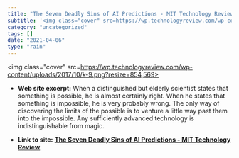 ```yaml
---
title: "The Seven Deadly Sins of AI Predictions - MIT Technology Review"
subtitle: '<img class="cover" src=https://wp.technologyreview.com/wp-content/uploads/2017/10/k-9.png?resize=854...'
category: "uncategorized"
tags: []
date: "2021-04-06"
type: "rain"
---
```

<img class="cover" src=https://wp.technologyreview.com/wp-content/uploads/2017/10/k-9.png?resize=854,569>



* **Web site excerpt:** When a distinguished but elderly scientist states that something is possible, he is almost certainly right. When he states that something is impossible, he is very probably wrong. The only way of discovering the limits of the possible is to venture a little way past them into the impossible. Any sufficiently advanced technology is indistinguishable from magic.

* **Link to site:** **[The Seven Deadly Sins of AI Predictions - MIT Technology Review](https://www.technologyreview.com/s/609048/the-seven-deadly-sins-of-ai-predictions)**